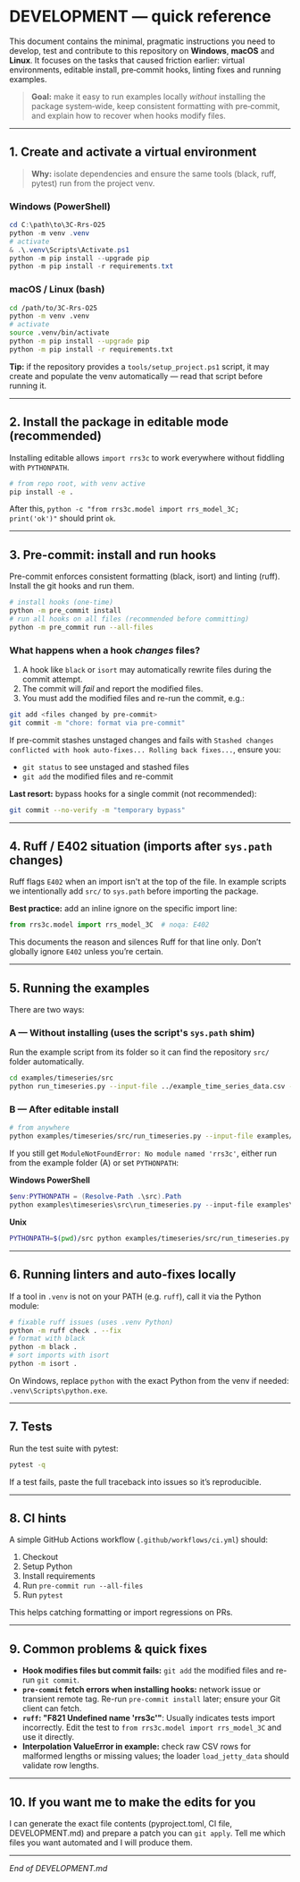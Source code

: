 # DEVELOPMENT — quick reference

This document contains the minimal, pragmatic instructions you need to develop, test and contribute to this repository on **Windows**, **macOS** and **Linux**. It focuses on the tasks that caused friction earlier: virtual environments, editable install, pre‑commit hooks, linting fixes and running examples.

> **Goal:** make it easy to run examples locally *without* installing the package system‑wide, keep consistent formatting with pre‑commit, and explain how to recover when hooks modify files.

---

## 1. Create and activate a virtual environment

> **Why:** isolate dependencies and ensure the same tools (black, ruff, pytest) run from the project venv.

### Windows (PowerShell)

```powershell
cd C:\path\to\3C-Rrs-O25
python -m venv .venv
# activate
& .\.venv\Scripts\Activate.ps1
python -m pip install --upgrade pip
python -m pip install -r requirements.txt
```

### macOS / Linux (bash)

```bash
cd /path/to/3C-Rrs-O25
python -m venv .venv
# activate
source .venv/bin/activate
python -m pip install --upgrade pip
python -m pip install -r requirements.txt
```

**Tip:** if the repository provides a `tools/setup_project.ps1` script, it may create and populate the venv automatically — read that script before running it.

---

## 2. Install the package in editable mode (recommended)

Installing editable allows `import rrs3c` to work everywhere without fiddling with `PYTHONPATH`.

```bash
# from repo root, with venv active
pip install -e .
```

After this, `python -c "from rrs3c.model import rrs_model_3C; print('ok')"` should print `ok`.

---

## 3. Pre-commit: install and run hooks

Pre-commit enforces consistent formatting (black, isort) and linting (ruff). Install the git hooks and run them.

```bash
# install hooks (one-time)
python -m pre_commit install
# run all hooks on all files (recommended before committing)
python -m pre_commit run --all-files
```

### What happens when a hook *changes* files?

1. A hook like `black` or `isort` may automatically rewrite files during the commit attempt.
2. The commit will *fail* and report the modified files.
3. You must add the modified files and re-run the commit, e.g.:

```bash
git add <files changed by pre-commit>
git commit -m "chore: format via pre-commit"
```

If pre-commit stashes unstaged changes and fails with `Stashed changes conflicted with hook auto-fixes... Rolling back fixes...`, ensure you:

* `git status` to see unstaged and stashed files
* `git add` the modified files and re-commit

**Last resort:** bypass hooks for a single commit (not recommended):

```bash
git commit --no-verify -m "temporary bypass"
```

---

## 4. Ruff / E402 situation (imports after `sys.path` changes)

Ruff flags `E402` when an import isn't at the top of the file. In example scripts we intentionally add `src/` to `sys.path` before importing the package.

**Best practice:** add an inline ignore on the specific import line:

```python
from rrs3c.model import rrs_model_3C  # noqa: E402
```

This documents the reason and silences Ruff for that line only. Don’t globally ignore `E402` unless you’re certain.

---

## 5. Running the examples

There are two ways:

### A — Without installing (uses the script's `sys.path` shim)

Run the example script from its folder so it can find the repository `src/` folder automatically.

```bash
cd examples/timeseries/src
python run_timeseries.py --input-file ../example_time_series_data.csv --output-folder ../output --plot --verbose
```

### B — After editable install

```bash
# from anywhere
python examples/timeseries/src/run_timeseries.py --input-file examples/timeseries/example_time_series_data.csv
```

If you still get `ModuleNotFoundError: No module named 'rrs3c'`, either run from the example folder (A) or set `PYTHONPATH`:

**Windows PowerShell**

```powershell
$env:PYTHONPATH = (Resolve-Path .\src).Path
python examples\timeseries\src\run_timeseries.py --input-file examples\timeseries\example_time_series_data.csv
```

**Unix**

```bash
PYTHONPATH=$(pwd)/src python examples/timeseries/src/run_timeseries.py --input-file examples/timeseries/example_time_series_data.csv
```

---

## 6. Running linters and auto-fixes locally

If a tool in `.venv` is not on your PATH (e.g. `ruff`), call it via the Python module:

```bash
# fixable ruff issues (uses .venv Python)
python -m ruff check . --fix
# format with black
python -m black .
# sort imports with isort
python -m isort .
```

On Windows, replace `python` with the exact Python from the venv if needed: `.venv\Scripts\python.exe`.

---

## 7. Tests

Run the test suite with pytest:

```bash
pytest -q
```

If a test fails, paste the full traceback into issues so it’s reproducible.

---

## 8. CI hints

A simple GitHub Actions workflow (`.github/workflows/ci.yml`) should:

1. Checkout
2. Setup Python
3. Install requirements
4. Run `pre-commit run --all-files`
5. Run `pytest`

This helps catching formatting or import regressions on PRs.

---

## 9. Common problems & quick fixes

* **Hook modifies files but commit fails:** `git add` the modified files and re-run `git commit`.
* **`pre-commit` fetch errors when installing hooks:** network issue or transient remote tag. Re-run `pre-commit install` later; ensure your Git client can fetch.
* **`ruff`: "F821 Undefined name 'rrs3c'"**: Usually indicates tests import incorrectly. Edit the test to `from rrs3c.model import rrs_model_3C` and use it directly.
* **Interpolation ValueError in example:** check raw CSV rows for malformed lengths or missing values; the loader `load_jetty_data` should validate row lengths.

---

## 10. If you want me to make the edits for you

I can generate the exact file contents (pyproject.toml, CI file, DEVELOPMENT.md) and prepare a patch you can `git apply`. Tell me which files you want automated and I will produce them.

---

*End of DEVELOPMENT.md*
